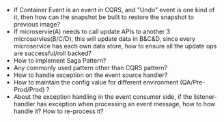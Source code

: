 - If Container Event is an event in CQRS, and "Undo" event is one kind of it, then how can the snapshot be built to restore the snapshot to previous image?
- If microservie(A) needs to call update APIs to another 3 microservies(B/C/D), this will update data in B&C&D, since every microservice has each own data store, how to ensure all the update ops are successful/roll backed?
- How to implement Saga Pattern?
- Any commonly used pattern other than CQRS pattern?
- How to handle exception on the event source handler?
- How to maintain the config value for different environment (QA/Pre-Prod/Prod) ?
- About the exception handling in the event consumer side,  if the listener- handler has exception when processing an event message, how to how handle it? How to re-process it?
